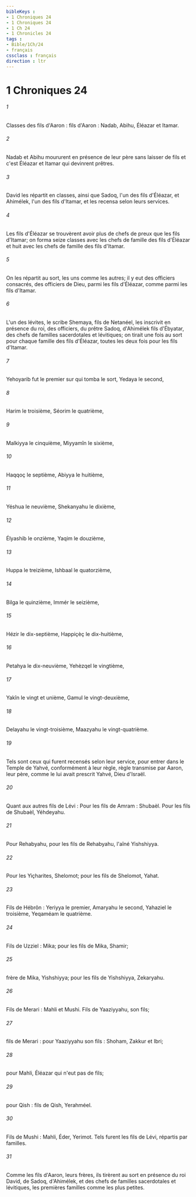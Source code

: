 ```yaml
---
bibleKeys : 
- 1 Chroniques 24
- 1 Chroniques 24
- 1 Ch 24
- 1 Chronicles 24
tags : 
- Bible/1Ch/24
- français
cssclass : français
direction : ltr
---
```


# 1 Chroniques 24

###### 1
Classes des fils d'Aaron : fils d'Aaron : Nadab, Abihu, Éléazar et Itamar. 
###### 2
Nadab et Abihu moururent en présence de leur père sans laisser de fils et c'est Éléazar et Itamar qui devinrent prêtres. 
###### 3
David les répartit en classes, ainsi que Sadoq, l'un des fils d'Éléazar, et Ahimélek, l'un des fils d'Itamar, et les recensa selon leurs services. 
###### 4
Les fils d'Éléazar se trouvèrent avoir plus de chefs de preux que les fils d'Itamar; on forma seize classes avec les chefs de famille des fils d'Éléazar et huit avec les chefs de famille des fils d'Itamar. 
###### 5
On les répartit au sort, les uns comme les autres; il y eut des officiers consacrés, des officiers de Dieu, parmi les fils d'Éléazar, comme parmi les fils d'Itamar. 
###### 6
L'un des lévites, le scribe Shemaya, fils de Netanéel, les inscrivit en présence du roi, des officiers, du prêtre Sadoq, d'Ahimélek fils d'Ébyatar, des chefs de familles sacerdotales et lévitiques; on tirait une fois au sort pour chaque famille des fils d'Éléazar, toutes les deux fois pour les fils d'Itamar. 
###### 7
Yehoyarib fut le premier sur qui tomba le sort, Yedaya le second, 
###### 8
Harim le troisième, Séorim le quatrième, 
###### 9
Malkiyya le cinquième, Miyyamîn le sixième, 
###### 10
Haqqoç le septième, Abiyya le huitième, 
###### 11
Yéshua le neuvième, Shekanyahu le dixième, 
###### 12
Élyashib le onzième, Yaqim le douzième, 
###### 13
Huppa le treizième, Ishbaal le quatorzième, 
###### 14
Bilga le quinzième, Immér le seizième, 
###### 15
Hézir le dix-septième, Happiçèç le dix-huitième, 
###### 16
Petahya le dix-neuvième, Yehèzqel le vingtième, 
###### 17
Yakîn le vingt et unième, Gamul le vingt-deuxième, 
###### 18
Delayahu le vingt-troisième, Maazyahu le vingt-quatrième. 
###### 19
Tels sont ceux qui furent recensés selon leur service, pour entrer dans le Temple de Yahvé, conformément à leur règle, règle transmise par Aaron, leur père, comme le lui avait prescrit Yahvé, Dieu d'Israël. 
###### 20
Quant aux autres fils de Lévi : Pour les fils de Amram : Shubaèl. Pour les fils de Shubaèl, Yéhdeyahu. 
###### 21
Pour Rehabyahu, pour les fils de Rehabyahu, l'aîné Yishshiyya. 
###### 22
Pour les Yiçharites, Shelomot; pour les fils de Shelomot, Yahat. 
###### 23
Fils de Hébrôn : Yeriyya le premier, Amaryahu le second, Yahaziel le troisième, Yeqaméam le quatrième. 
###### 24
Fils de Uzziel : Mika; pour les fils de Mika, Shamir; 
###### 25
frère de Mika, Yishshiyya; pour les fils de Yishshiyya, Zekaryahu. 
###### 26
Fils de Merari : Mahli et Mushi. Fils de Yaaziyyahu, son fils; 
###### 27
fils de Merari : pour Yaaziyyahu son fils : Shoham, Zakkur et Ibri; 
###### 28
pour Mahli, Éléazar qui n'eut pas de fils; 
###### 29
pour Qish : fils de Qish, Yerahméel. 
###### 30
Fils de Mushi : Mahli, Éder, Yerimot. Tels furent les fils de Lévi, répartis par familles. 
###### 31
Comme les fils d'Aaron, leurs frères, ils tirèrent au sort en présence du roi David, de Sadoq, d'Ahimélek, et des chefs de familles sacerdotales et lévitiques, les premières familles comme les plus petites. 
